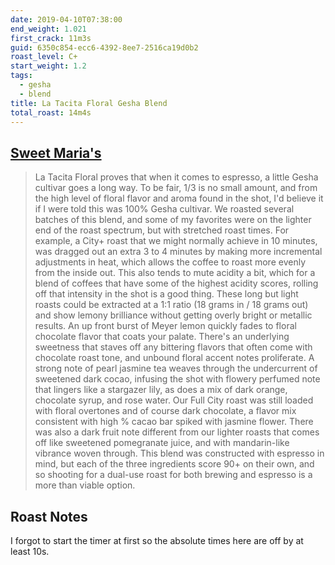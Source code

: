 ```yaml
--- 
date: 2019-04-10T07:38:00
end_weight: 1.021
first_crack: 11m3s
guid: 6350c854-ecc6-4392-8ee7-2516ca19d0b2
roast_level: C+
start_weight: 1.2
tags: 
  - gesha
  - blend
title: La Tacita Floral Gesha Blend
total_roast: 14m4s
---
```


## [Sweet Maria's][sm]

[sm]: https://web.archive.org/web/20180626024036/https://www.sweetmarias.com/la-tacita-floral-gesha-blend.html#product-info-cupping-notes

 > La Tacita Floral proves that when it comes to espresso, a little Gesha
 > cultivar goes a long way. To be fair, 1/3 is no small amount, and from the
 > high level of floral flavor and aroma found in the shot, I'd believe it if I
 > were told this was 100% Gesha cultivar. We roasted several batches of this
 > blend, and some of my favorites were on the lighter end of the roast
 > spectrum, but with stretched roast times. For example, a City+ roast that we
 > might normally achieve in 10 minutes, was dragged out an extra 3 to 4 minutes
 > by making more incremental adjustments in heat, which allows the coffee to
 > roast more evenly from the inside out. This also tends to mute acidity a bit,
 > which for a blend of coffees that have some of the highest acidity scores,
 > rolling off that intensity in the shot is a good thing. These long but light
 > roasts could be extracted at a 1:1 ratio (18 grams in / 18 grams out) and
 > show lemony brilliance without getting overly bright or metallic results. An
 > up front burst of Meyer lemon quickly fades to floral chocolate flavor that
 > coats your palate. There's an underlying sweetness that staves off any
 > bittering flavors that often come with chocolate roast tone, and unbound
 > floral accent notes proliferate. A strong note of pearl jasmine tea weaves
 > through the undercurrent of sweetened dark cocao, infusing the shot with
 > flowery perfumed note that lingers like a stargazer lily, as does a mix of
 > dark orange, chocolate syrup, and rose water. Our Full City roast was still
 > loaded with floral overtones and of course dark chocolate, a flavor mix
 > consistent with high % cacao bar spiked with jasmine flower. There was also a
 > dark fruit note different from our lighter roasts that comes off like
 > sweetened pomegranate juice, and with mandarin-like vibrance woven through.
 > This blend was constructed with espresso in mind, but each of the three
 > ingredients score 90+ on their own, and so shooting for a dual-use roast for
 > both brewing and espresso is a more than viable option.


## Roast Notes

I forgot to start the timer at first so the absolute times here are off by at
least 10s.
